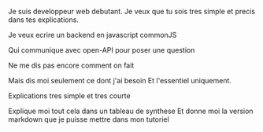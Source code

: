 
Je suis developpeur web debutant.
Je veux que tu sois tres simple et precis dans tes explications.

Je veux ecrire un backend en javascript commonJS

Qui communique avec open-API pour poser une question

Ne me dis pas encore comment on fait

Mais dis moi seulement ce dont j'ai besoin
Et l'essentiel uniquement.

Explications tres simple et tres courte

Explique moi tout cela dans un tableau de synthese
Et donne moi la version markdown que je puisse mettre dans mon tutoriel



